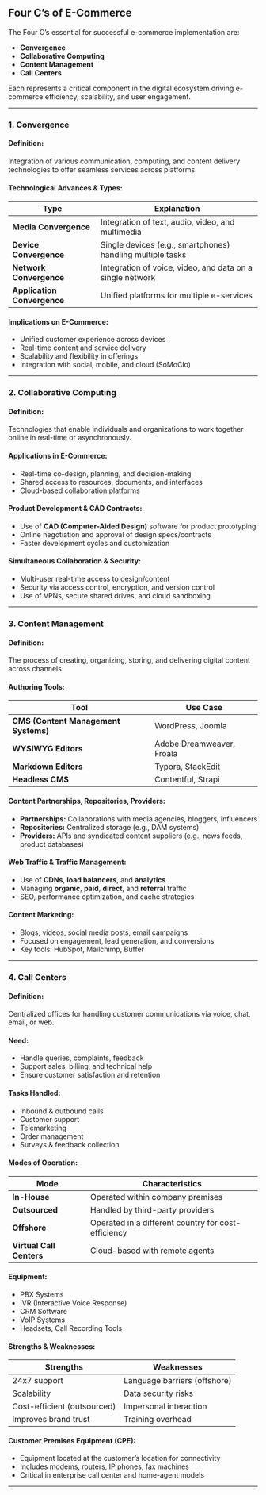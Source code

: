 ## **Four C’s of E-Commerce**

The Four C’s essential for successful e-commerce implementation are:

* **Convergence**
* **Collaborative Computing**
* **Content Management**
* **Call Centers**

Each represents a critical component in the digital ecosystem driving e-commerce efficiency, scalability, and user engagement.

---

### **1. Convergence**

#### **Definition:**

Integration of various communication, computing, and content delivery technologies to offer seamless services across platforms.

#### **Technological Advances & Types:**

| **Type**                    | **Explanation**                                            |
| --------------------------- | ---------------------------------------------------------- |
| **Media Convergence**       | Integration of text, audio, video, and multimedia          |
| **Device Convergence**      | Single devices (e.g., smartphones) handling multiple tasks |
| **Network Convergence**     | Integration of voice, video, and data on a single network  |
| **Application Convergence** | Unified platforms for multiple e-services                  |

#### **Implications on E-Commerce:**

* Unified customer experience across devices
* Real-time content and service delivery
* Scalability and flexibility in offerings
* Integration with social, mobile, and cloud (SoMoClo)

---

### **2. Collaborative Computing**

#### **Definition:**

Technologies that enable individuals and organizations to work together online in real-time or asynchronously.

#### **Applications in E-Commerce:**

* Real-time co-design, planning, and decision-making
* Shared access to resources, documents, and interfaces
* Cloud-based collaboration platforms

#### **Product Development & CAD Contracts:**

* Use of **CAD (Computer-Aided Design)** software for product prototyping
* Online negotiation and approval of design specs/contracts
* Faster development cycles and customization

#### **Simultaneous Collaboration & Security:**

* Multi-user real-time access to design/content
* Security via access control, encryption, and version control
* Use of VPNs, secure shared drives, and cloud sandboxing

---

### **3. Content Management**

#### **Definition:**

The process of creating, organizing, storing, and delivering digital content across channels.

#### **Authoring Tools:**

| **Tool**                             | **Use Case**              |
| ------------------------------------ | ------------------------- |
| **CMS (Content Management Systems)** | WordPress, Joomla         |
| **WYSIWYG Editors**                  | Adobe Dreamweaver, Froala |
| **Markdown Editors**                 | Typora, StackEdit         |
| **Headless CMS**                     | Contentful, Strapi        |

#### **Content Partnerships, Repositories, Providers:**

* **Partnerships:** Collaborations with media agencies, bloggers, influencers
* **Repositories:** Centralized storage (e.g., DAM systems)
* **Providers:** APIs and syndicated content suppliers (e.g., news feeds, product databases)

#### **Web Traffic & Traffic Management:**

* Use of **CDNs**, **load balancers**, and **analytics**
* Managing **organic**, **paid**, **direct**, and **referral** traffic
* SEO, performance optimization, and cache strategies

#### **Content Marketing:**

* Blogs, videos, social media posts, email campaigns
* Focused on engagement, lead generation, and conversions
* Key tools: HubSpot, Mailchimp, Buffer

---

### **4. Call Centers**

#### **Definition:**

Centralized offices for handling customer communications via voice, chat, email, or web.

#### **Need:**

* Handle queries, complaints, feedback
* Support sales, billing, and technical help
* Ensure customer satisfaction and retention

#### **Tasks Handled:**

* Inbound & outbound calls
* Customer support
* Telemarketing
* Order management
* Surveys & feedback collection

#### **Modes of Operation:**

| **Mode**                 | **Characteristics**                                 |
| ------------------------ | --------------------------------------------------- |
| **In-House**             | Operated within company premises                    |
| **Outsourced**           | Handled by third-party providers                    |
| **Offshore**             | Operated in a different country for cost-efficiency |
| **Virtual Call Centers** | Cloud-based with remote agents                      |

#### **Equipment:**

* PBX Systems
* IVR (Interactive Voice Response)
* CRM Software
* VoIP Systems
* Headsets, Call Recording Tools

#### **Strengths & Weaknesses:**

| **Strengths**               | **Weaknesses**               |
| --------------------------- | ---------------------------- |
| 24x7 support                | Language barriers (offshore) |
| Scalability                 | Data security risks          |
| Cost-efficient (outsourced) | Impersonal interaction       |
| Improves brand trust        | Training overhead            |

#### **Customer Premises Equipment (CPE):**

* Equipment located at the customer’s location for connectivity
* Includes modems, routers, IP phones, fax machines
* Critical in enterprise call center and home-agent models

---
